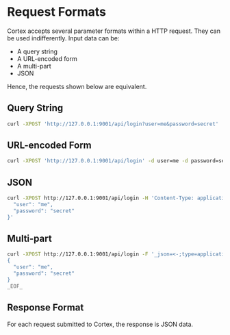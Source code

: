 # Request Formats

Cortex accepts several parameter formats within a HTTP request. They can be used indifferently. Input data can be:

- A query string
- A URL-encoded form
- A multi-part
- JSON

Hence, the requests shown below are equivalent.

## Query String

```bash
curl -XPOST 'http://127.0.0.1:9001/api/login?user=me&password=secret'
```

## URL-encoded Form

```bash
curl -XPOST 'http://127.0.0.1:9001/api/login' -d user=me -d password=secret
```

## JSON

```bash
curl -XPOST http://127.0.0.1:9001/api/login -H 'Content-Type: application/json' -d '{
  "user": "me",
  "password": "secret"
}'
```

## Multi-part

```bash
curl -XPOST http://127.0.0.1:9001/api/login -F '_json=<-;type=application/json' << _EOF_
{
  "user": "me",
  "password": "secret"
}
_EOF_
```

## Response Format

For each request submitted to Cortex, the response is JSON data.